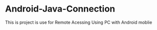 Android-Java-Connection
=======================

This is project is use for Remote Acessing Using PC with Android moblie 
